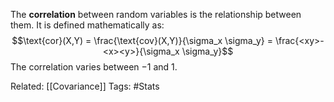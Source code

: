 The **correlation** between random variables is the relationship between them. It is defined mathematically as: 
$$\text{cor}(X,Y) = \frac{\text{cov}(X,Y)}{\sigma_x \sigma_y} = \frac{<xy>-<x><y>}{\sigma_x \sigma_y}$$
The correlation varies between $-1$ and $1$.

Related: [[Covariance]]
Tags: #Stats 
